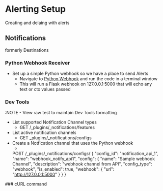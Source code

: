 # Alerting Setup

Creating and delaing with alerts

## Notifications
formerly Destinations

### Python Webhook Receiver
- Set up a simple Python webhook so we have a place to send Alerts
  - Navigate to [Python Webhook](https://github.com/macatak/python/blob/master/webhookRecv.py) and run the code in a terminal window
  - This will run a Flask webhook on 127.0.0.1:5000 that will echo any text or ctx values passed
  
### Dev Tools
:NOTE - View raw test to maintain Dev Tools formatting

- List supported Notification Channel types
  - GET /_plugins/_notifications/features  
- List active notification channels
  - GET _plugins/_notifications/configs  
- Create a Notfication channel that uses the Python webhook
  - <coode>
  POST /_plugins/_notifications/configs/
  {
    "config_id": "notification_api_1",
    "name": "webhook_notify_api1",
    "config": {
      "name": "Sample webhook Channel",
      "description": "webhook channel from API",
      "config_type": "webhook",
      "is_enabled": true,
      "webhook": {
        "url": "http://127.0.0.1:5000"
     }
  }
}
 </code>
### cURL command

